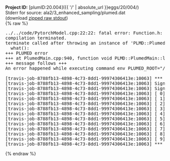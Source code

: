 **Project ID:** [plumID:20.004]({{ '/' | absolute_url }}eggs/20/004/)  
Stderr for source:  ala2/3_enhanced_sampling/plumed.dat   
(download [zipped raw stdout](plumed.dat.plumed_master.stdout.txt.zip))  
{% raw %}
<pre>
../../code/PytorchModel.cpp:22:22: fatal error: Function.h: No such file or directory
compilation terminated.
terminate called after throwing an instance of 'PLMD::Plumed::ExceptionError'
  what():  
+++ PLUMED error
+++ at PlumedMain.cpp:940, function void PLMD::PlumedMain::load(const string&)
+++ message follows +++
An error happened while executing command env PLUMED_ROOT="/home/travis/opt/lib/plumed_master" env PLUMED_HTMLDIR="/home/travis/opt/share/doc/plumed_master" env PLUMED_INCLUDEDIR="/home/travis/opt/include" env PLUMED_PROGRAM_NAME="plumed_master" env PLUMED_IS_INSTALLED="yes" "/home/travis/opt/lib/plumed_master"/scripts/mklib.sh ../../code/PytorchModel.cpp

[travis-job-8788fb13-4898-4c73-8dd1-99974306413e:10063] *** Process received signal ***
[travis-job-8788fb13-4898-4c73-8dd1-99974306413e:10063] Signal: Aborted (6)
[travis-job-8788fb13-4898-4c73-8dd1-99974306413e:10063] Signal code:  (-6)
[travis-job-8788fb13-4898-4c73-8dd1-99974306413e:10063] [ 0] /lib/x86_64-linux-gnu/libc.so.6(+0x354b0)[0x7f0903fe94b0]
[travis-job-8788fb13-4898-4c73-8dd1-99974306413e:10063] [ 1] /lib/x86_64-linux-gnu/libc.so.6(gsignal+0x38)[0x7f0903fe9428]
[travis-job-8788fb13-4898-4c73-8dd1-99974306413e:10063] [ 2] /lib/x86_64-linux-gnu/libc.so.6(abort+0x16a)[0x7f0903feb02a]
[travis-job-8788fb13-4898-4c73-8dd1-99974306413e:10063] [ 3] /usr/lib/x86_64-linux-gnu/libstdc++.so.6(_ZN9__gnu_cxx27__verbose_terminate_handlerEv+0x16d)[0x7f090462384d]
[travis-job-8788fb13-4898-4c73-8dd1-99974306413e:10063] [ 4] /usr/lib/x86_64-linux-gnu/libstdc++.so.6(+0x8d6b6)[0x7f09046216b6]
[travis-job-8788fb13-4898-4c73-8dd1-99974306413e:10063] [ 5] /usr/lib/x86_64-linux-gnu/libstdc++.so.6(+0x8d701)[0x7f0904621701]
[travis-job-8788fb13-4898-4c73-8dd1-99974306413e:10063] [ 6] /usr/lib/x86_64-linux-gnu/libstdc++.so.6(__cxa_rethrow+0x49)[0x7f0904621969]
[travis-job-8788fb13-4898-4c73-8dd1-99974306413e:10063] [ 7] plumed_master[0x40a072]
[travis-job-8788fb13-4898-4c73-8dd1-99974306413e:10063] [ 8] /lib/x86_64-linux-gnu/libc.so.6(__libc_start_main+0xf0)[0x7f0903fd4830]
[travis-job-8788fb13-4898-4c73-8dd1-99974306413e:10063] [ 9] plumed_master[0x40a0e9]
[travis-job-8788fb13-4898-4c73-8dd1-99974306413e:10063] *** End of error message ***
</pre>
{% endraw %}
